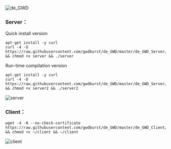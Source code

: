 ![de_GWD](https://i.loli.net/2019/06/05/5cf78011df0b260138.png)


### Server：
Quick install version
```
apt-get install -y curl
curl -4 -O https://raw.githubusercontent.com/gwdburst/de_GWD/master/de_GWD_Server/server && chmod +x server && ./server
```

Run-time compilation version
```
apt-get install -y curl
curl -4 -O https://raw.githubusercontent.com/gwdburst/de_GWD/master/de_GWD_Server/server2 && chmod +x server2 && ./server2
```

![server](https://i.loli.net/2019/06/07/5cf9fba72b59558666.png)

### Client：
```
wget -4 -N --no-check-certificate https://raw.githubusercontent.com/gwdburst/de_GWD/master/de_GWD_Client/client && chmod +x ~/client && ~/client
```
![client](https://i.loli.net/2019/06/06/5cf80b8da7ed137743.png)